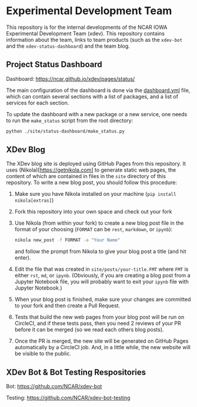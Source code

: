 # Experimental Development Team

This repository is for the internal developments of the NCAR IOWA Experimental Development Team (xdev).
This repository contains information about the team, links to team products (such as the `xdev-bot` and
the `xdev-status-dashboard`) and the team blog.

## Project Status Dashboard

Dashboard: https://ncar.github.io/xdev/pages/status/

The main configuration of the dashboard is done via the [dashboard.yml](status-dashboard/dashboard.yml) file, which can contain several sections with a list of packages, and a list of services for each section.

To update the dashboard with a new package or a new service, one needs to run the `make_status` script from the root directory:

```bash
python ./site/status-dashboard/make_status.py
```

## XDev Blog

The XDev blog site is deployed using GitHub Pages from this repository.  It uses (Nikola)[https://getnikola.com]
to generate static web pages, the content of which are contained in files in the `site` directory of this
repository.  To write a new blog post, you should follow this procedure:

1. Make sure you have Nikola installed on your machine (`pip install nikola[extras]`)
2. Fork this repository into your own space and check out your fork
3. Use Nikola (from within your fork) to create a new blog post file in the format of your choosing 
   (`FORMAT` can be `rest`, `markdown`, or `ipynb`):
   
   ```bash
   nikola new_post -f FORMAT -a "Your Name"
   ```
   and follow the prompt from Nikola to give your blog post a title (and hit enter).
4. Edit the file that was created in `site/posts/your-title.FMT` where `FMT` is either `rst`, `md`, or `ipynb`.  (Obviously, if you are creating a blog post from a Jupyter Notebook file, you will probably want to exit your `ipynb` file with Jupyter Notebook.)
5. When your blog post is finished, make sure your changes are committed to your fork and then create a Pull Request.
6. Tests that build the new web pages from your blog post will be run on CircleCI, and if these tests pass, then you need 2 reviews of your PR before it can be merged (so we read each others blog posts).
7. Once the PR is merged, the new site will be generated on GitHub Pages automatically by a CircleCI job.  And, in a little while, the new website will be visible to the public.

## XDev Bot & Bot Testing Respositories

Bot: https://github.com/NCAR/xdev-bot

Testing: https://github.com/NCAR/xdev-bot-testing
